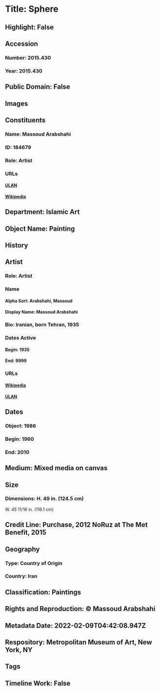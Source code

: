# Title: Sphere
## Highlight: False
## Accession
### Number: 2015.430
### Year: 2015.430
## Public Domain: False
## Images
## Constituents
### Name: Massoud Arabshahi
### ID: 184679
### Role: Artist
### URLs
#### [ULAN](http://vocab.getty.edu/page/ulan/500524587)
#### [Wikipedia](https://www.wikidata.org/wiki/Q6784828)
## Department: Islamic Art
## Object Name: Painting
## History
## Artist
### Role: Artist
### Name
#### Alpha Sort: Arabshahi, Massoud
#### Display Name: Massoud Arabshahi
### Bio: Iranian, born Tehran, 1935
### Dates Active
#### Begin: 1935
#### End: 9999
### URLs
#### [Wikipedia](https://www.wikidata.org/wiki/Q6784828)
#### [ULAN](http://vocab.getty.edu/page/ulan/500524587)
## Dates
### Object: 1986
### Begin: 1960
### End: 2010
## Medium: Mixed media on canvas
## Size
### Dimensions: H. 49 in. (124.5 cm)
W. 45 11/16 in. (116.1 cm)
## Credit Line: Purchase, 2012 NoRuz at The Met Benefit, 2015
## Geography
### Type: Country of Origin
### Country: Iran
## Classification: Paintings
## Rights and Reproduction: © Massoud Arabshahi
## Metadata Date: 2022-02-09T04:42:08.947Z
## Respository: Metropolitan Museum of Art, New York, NY
## Tags
## Timeline Work: False